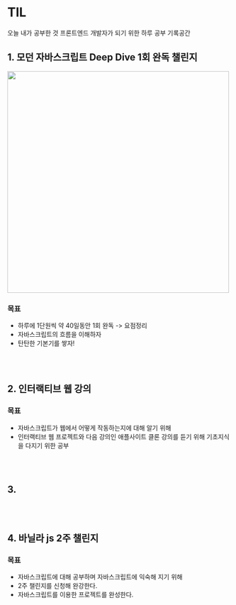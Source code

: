 # TIL
오늘 내가 공부한 것
프론트엔드 개발자가 되기 위한 하루 공부 기록공간

## 1. 모던 자바스크립트 Deep Dive 1회 완독 챌린지
<img src="https://cdn.inflearn.com/public/courses/327974/cover/3b014384-8b3e-4f66-a4de-a94ffff11f58/Modern%20Javascript%20Deep%20Dive.png" width="500px">

### 목표
+ 하루에 1단원씩 약 40일동안 1회 완독 -> 요점정리
+ 자바스크립트의 흐름을 이해하자
+ 탄탄한 기본기를 쌓자!

<br>
<br>

## 2. 인터랙티브 웹 강의 
### 목표
+ 자바스크립트가 웹에서 어떻게 작동하는지에 대해 알기 위해
+ 인터랙티브 웹 프로젝트와 다음 강의인 애플사이트 클론 강의를 듣기 위해 기초지식을 다지기 위한 공부

<br>
<br>

## 3.

<br>
<br>

## 4. 바닐라 js 2주 챌린지
### 목표 
+ 자바스크립트에 대해 공부하며 자바스크립트에 익숙해 지기 위해
+ 2주 챌린지를 신청해 완강한다.
+ 자바스크립트를 이용한 프로젝트를 완성한다.

